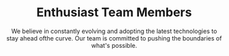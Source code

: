 ---
badge: "Our Team"
title: "Enthusiast Team Members"
subtitle: "We believe in constantly evolving and adopting the latest technologies to stay ahead ofthe curve. Our team is committed to pushing the boundaries of what's possible."
members:
  - full_name: "Sarah Taranian"
    position: "Creative Director"
    image: "/images/team/member_1.png"
    enable: true
  - full_name: "David Chen"
    position: "Programmer"
    image: "/images/team/member_2.png"
    enable: true
  - full_name: "Alex Smith"
    position: "Lead Developer"
    image: "/images/team/member_3.png"
    enable: true
  - full_name: "John Doe"
    position: "Marketing Manager"
    image: "/images/team/member_4.png"
    enable: true
  - full_name: "David Brown"
    position: "Product Manager"
    image: "/images/team/member_5.png"
    enable: true
  - full_name: "Jack Callies"
    position: "UX Designer"
    image: "/images/team/member_6.png"
    enable: true
  - full_name: "John Doe"
    position: "Full Stack Developer"
    image: "/images/team/member_7.png"
    enable: true
  - full_name: "Jane Doe"
    position: "Full Stack Developer"
    image: "/images/team/member_8.png"
    enable: true  
---